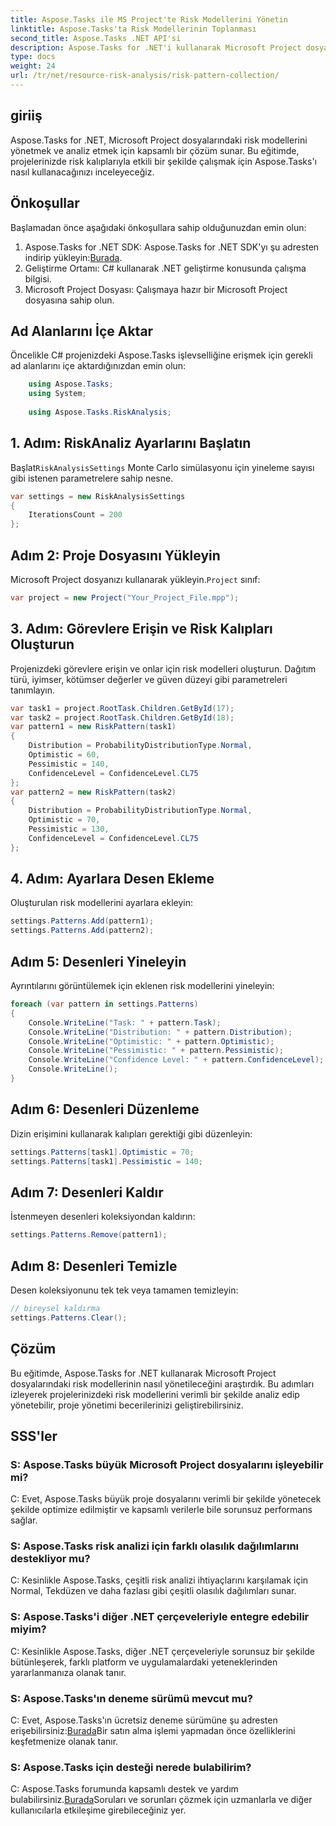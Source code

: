 ```yaml
---
title: Aspose.Tasks ile MS Project'te Risk Modellerini Yönetin
linktitle: Aspose.Tasks'ta Risk Modellerinin Toplanması
second_title: Aspose.Tasks .NET API'si
description: Aspose.Tasks for .NET'i kullanarak Microsoft Project dosyalarındaki risk modellerini etkili bir şekilde analiz etmeyi ve yönetmeyi öğrenin.
type: docs
weight: 24
url: /tr/net/resource-risk-analysis/risk-pattern-collection/
---
```

## giriiş
Aspose.Tasks for .NET, Microsoft Project dosyalarındaki risk modellerini yönetmek ve analiz etmek için kapsamlı bir çözüm sunar. Bu eğitimde, projelerinizde risk kalıplarıyla etkili bir şekilde çalışmak için Aspose.Tasks'ı nasıl kullanacağınızı inceleyeceğiz.
## Önkoşullar
Başlamadan önce aşağıdaki önkoşullara sahip olduğunuzdan emin olun:
1.  Aspose.Tasks for .NET SDK: Aspose.Tasks for .NET SDK'yı şu adresten indirip yükleyin:[Burada](https://releases.aspose.com/tasks/net/).
2. Geliştirme Ortamı: C# kullanarak .NET geliştirme konusunda çalışma bilgisi.
3. Microsoft Project Dosyası: Çalışmaya hazır bir Microsoft Project dosyasına sahip olun.

## Ad Alanlarını İçe Aktar
Öncelikle C# projenizdeki Aspose.Tasks işlevselliğine erişmek için gerekli ad alanlarını içe aktardığınızdan emin olun:
```csharp
    using Aspose.Tasks;
    using System;
    
    using Aspose.Tasks.RiskAnalysis;
```
## 1. Adım: RiskAnaliz Ayarlarını Başlatın
 Başlat`RiskAnalysisSettings` Monte Carlo simülasyonu için yineleme sayısı gibi istenen parametrelere sahip nesne.
```csharp
var settings = new RiskAnalysisSettings
{
    IterationsCount = 200
};
```
## Adım 2: Proje Dosyasını Yükleyin
 Microsoft Project dosyanızı kullanarak yükleyin.`Project` sınıf:
```csharp
var project = new Project("Your_Project_File.mpp");
```
## 3. Adım: Görevlere Erişin ve Risk Kalıpları Oluşturun
Projenizdeki görevlere erişin ve onlar için risk modelleri oluşturun. Dağıtım türü, iyimser, kötümser değerler ve güven düzeyi gibi parametreleri tanımlayın.
```csharp
var task1 = project.RootTask.Children.GetById(17);
var task2 = project.RootTask.Children.GetById(18);
var pattern1 = new RiskPattern(task1)
{
    Distribution = ProbabilityDistributionType.Normal,
    Optimistic = 60,
    Pessimistic = 140,
    ConfidenceLevel = ConfidenceLevel.CL75
};
var pattern2 = new RiskPattern(task2)
{
    Distribution = ProbabilityDistributionType.Normal,
    Optimistic = 70,
    Pessimistic = 130,
    ConfidenceLevel = ConfidenceLevel.CL75
};
```
## 4. Adım: Ayarlara Desen Ekleme
Oluşturulan risk modellerini ayarlara ekleyin:
```csharp
settings.Patterns.Add(pattern1);
settings.Patterns.Add(pattern2);
```
## Adım 5: Desenleri Yineleyin
Ayrıntılarını görüntülemek için eklenen risk modellerini yineleyin:
```csharp
foreach (var pattern in settings.Patterns)
{
    Console.WriteLine("Task: " + pattern.Task);
    Console.WriteLine("Distribution: " + pattern.Distribution);
    Console.WriteLine("Optimistic: " + pattern.Optimistic);
    Console.WriteLine("Pessimistic: " + pattern.Pessimistic);
    Console.WriteLine("Confidence Level: " + pattern.ConfidenceLevel);
    Console.WriteLine();
}
```
## Adım 6: Desenleri Düzenleme
Dizin erişimini kullanarak kalıpları gerektiği gibi düzenleyin:
```csharp
settings.Patterns[task1].Optimistic = 70;
settings.Patterns[task1].Pessimistic = 140;
```
## Adım 7: Desenleri Kaldır
İstenmeyen desenleri koleksiyondan kaldırın:
```csharp
settings.Patterns.Remove(pattern1);
```
## Adım 8: Desenleri Temizle
Desen koleksiyonunu tek tek veya tamamen temizleyin:
```csharp
// bireysel kaldırma
settings.Patterns.Clear();
```

## Çözüm
Bu eğitimde, Aspose.Tasks for .NET kullanarak Microsoft Project dosyalarındaki risk modellerinin nasıl yönetileceğini araştırdık. Bu adımları izleyerek projelerinizdeki risk modellerini verimli bir şekilde analiz edip yönetebilir, proje yönetimi becerilerinizi geliştirebilirsiniz.
## SSS'ler
### S: Aspose.Tasks büyük Microsoft Project dosyalarını işleyebilir mi?
C: Evet, Aspose.Tasks büyük proje dosyalarını verimli bir şekilde yönetecek şekilde optimize edilmiştir ve kapsamlı verilerle bile sorunsuz performans sağlar.
### S: Aspose.Tasks risk analizi için farklı olasılık dağılımlarını destekliyor mu?
C: Kesinlikle Aspose.Tasks, çeşitli risk analizi ihtiyaçlarını karşılamak için Normal, Tekdüzen ve daha fazlası gibi çeşitli olasılık dağılımları sunar.
### S: Aspose.Tasks'i diğer .NET çerçeveleriyle entegre edebilir miyim?
C: Kesinlikle Aspose.Tasks, diğer .NET çerçeveleriyle sorunsuz bir şekilde bütünleşerek, farklı platform ve uygulamalardaki yeteneklerinden yararlanmanıza olanak tanır.
### S: Aspose.Tasks'ın deneme sürümü mevcut mu?
 C: Evet, Aspose.Tasks'ın ücretsiz deneme sürümüne şu adresten erişebilirsiniz:[Burada](https://releases.aspose.com/)Bir satın alma işlemi yapmadan önce özelliklerini keşfetmenize olanak tanır.
### S: Aspose.Tasks için desteği nerede bulabilirim?
 C: Aspose.Tasks forumunda kapsamlı destek ve yardım bulabilirsiniz.[Burada](https://forum.aspose.com/c/tasks/15)Soruları ve sorunları çözmek için uzmanlarla ve diğer kullanıcılarla etkileşime girebileceğiniz yer.